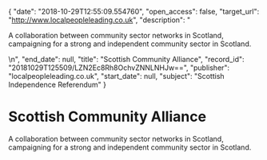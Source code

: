 {
  "date": "2018-10-29T12:55:09.554760", 
  "open_access": false, 
  "target_url": "http://www.localpeopleleading.co.uk", 
  "description": "<p>A collaboration between community sector networks in Scotland, campaigning for a strong and independent community sector in Scotland.</p>\n", 
  "end_date": null, 
  "title": "Scottish Community Alliance", 
  "record_id": "20181029T125509/LZN2Ec8Rh8OchvZNNLNHJw==", 
  "publisher": "localpeopleleading.co.uk", 
  "start_date": null, 
  "subject": "Scottish Independence Referendum"
}

# Scottish Community Alliance

<p>A collaboration between community sector networks in Scotland, campaigning for a strong and independent community sector in Scotland.</p>
